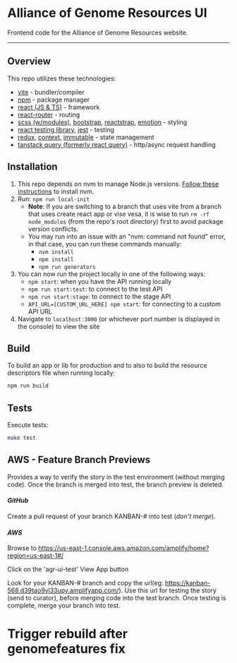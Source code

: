 # Alliance of Genome Resources UI

Frontend code for the Alliance of Genome Resources website.

---

## Overview

This repo utilizes these technologies:

- [vite](https://vite.dev/) - bundler/compiler
- [npm](https://www.npmjs.com/) - package manager
- [react (JS & TS)](https://reactjs.org/) - framework
- [react-router](https://reactrouter.com/home) - routing
- [scss (w/modules)](https://sass-lang.com/), [bootstrap](https://getbootstrap.com/), [reactstrap](https://reactstrap.github.io), [emotion](https://emotion.sh/docs/styled) - styling
- [react testing library](https://testing-library.com/docs/react-testing-library/intro), [jest](https://jestjs.io/) - testing
- [redux](https://redux.js.org/), [context](https://react.dev/reference/react/useContext), [immutable](https://immutable-js.github.io/immutable-js/) - state management
- [tanstack query (formerly react query)](https://tanstack.com/query/v3/docs/react/overview) - http/async request handling

## Installation

1. This repo depends on nvm to manage Node.js versions. [Follow these instructions](https://github.com/nvm-sh/nvm#installing-and-updating) to install nvm.
2. Run: `npm run local-init`
   - **Note**: If you are switching to a branch that uses vite from a branch that uses create react app or vise vesa, it is wise to run `rm -rf node_modules` (from the repo's root directory) first to avoid package version conflicts.
   - You may run into an issue with an "nvm: command not found" error, in that case, you can run these commands manually:
     - `nvm install`
     - `npm install`
     - `npm run generators`
3. You can now run the project locally in one of the following ways:
   - `npm start`: when you have the API running locally
   - `npm run start:test`: to connect to the test API
   - `npm run start:stage`: to connect to the stage API
   - `API_URL=[CUSTOM_URL_HERE] npm start`: for connecting to a custom API URL
4. Navigate to `localhost:3000` (or whichever port number is displayed in the console) to view the site

## Build

To build an app or lib for production and to also to build the resource descriptors file when running locally:

```bash
npm run build
```

## Tests

Execute tests:

```bash
make test
```

## AWS - Feature Branch Previews

Provides a way to verify the story in the test environment (without merging code). Once the branch is merged into test, the branch preview is deleted.

#### _GitHub_

Create a pull request of your branch KANBAN-# into test (_don't merge_).

#### _AWS_

Browse to https://us-east-1.console.aws.amazon.com/amplify/home?region=us-east-1#/

Click on the 'agr-ui-test' View App button

Look for your KANBAN-# branch and copy the url(eg: https://kanban-568.d39tao9vl33upy.amplifyapp.com/). Use this url for testing the story (send to curator), before merging code into the test branch. Once testing is complete, merge your branch into test.
# Trigger rebuild after genomefeatures fix
